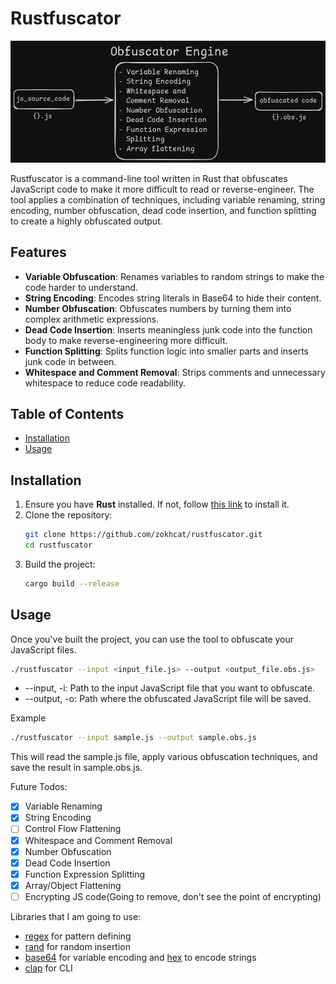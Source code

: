 # Rustfuscator

<img alt="Workflow API and Data Model" src="./assets/obfuscator_engine.png" >

Rustfuscator is a command-line tool written in Rust that obfuscates JavaScript code to make it more difficult to read or reverse-engineer. The tool applies a combination of techniques, including variable renaming, string encoding, number obfuscation, dead code insertion, and function splitting to create a highly obfuscated output.

## Features

- **Variable Obfuscation**: Renames variables to random strings to make the code harder to understand.
- **String Encoding**: Encodes string literals in Base64 to hide their content.
- **Number Obfuscation**: Obfuscates numbers by turning them into complex arithmetic expressions.
- **Dead Code Insertion**: Inserts meaningless junk code into the function body to make reverse-engineering more difficult.
- **Function Splitting**: Splits function logic into smaller parts and inserts junk code in between.
- **Whitespace and Comment Removal**: Strips comments and unnecessary whitespace to reduce code readability.

## Table of Contents

- [Installation](#installation)
- [Usage](#usage)

## Installation

1. Ensure you have **Rust** installed. If not, follow [this link](https://www.rust-lang.org/tools/install) to install it.
2. Clone the repository:
   ```bash
   git clone https://github.com/zokhcat/rustfuscator.git
   cd rustfuscator
   ```
3. Build the project:
   ```bash
   cargo build --release
   ```

## Usage

Once you've built the project, you can use the tool to obfuscate your JavaScript files.

```bash
./rustfuscator --input <input_file.js> --output <output_file.obs.js>
```

- --input, -i: Path to the input JavaScript file that you want to obfuscate.
- --output, -o: Path where the obfuscated JavaScript file will be saved.

Example

```bash
./rustfuscator --input sample.js --output sample.obs.js
```

This will read the sample.js file, apply various obfuscation techniques, and save the result in sample.obs.js.

Future Todos:

- [x] Variable Renaming
- [x] String Encoding
- [ ] Control Flow Flattening
- [x] Whitespace and Comment Removal
- [x] Number Obfuscation
- [x] Dead Code Insertion
- [x] Function Expression Splitting
- [x] Array/Object Flattening
- [ ] Encrypting JS code(Going to remove, don't see the point of encrypting)

Libraries that I am going to use:

- [regex](https://crates.io/crates/regex) for pattern defining
- [rand](https://crates.io/crates/rand) for random insertion
- [base64](https://crates.io/crates/base64) for variable encoding and [hex](https://crates.io/crates/hex) to encode strings
- [clap](https://crates.io/crates/clap) for CLI
